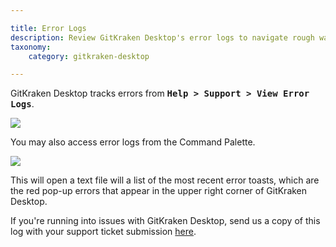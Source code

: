 ```yaml
---

title: Error Logs
description: Review GitKraken Desktop's error logs to navigate rough waters.
taxonomy:
    category: gitkraken-desktop

---
```


GitKraken Desktop tracks errors from <kbd><strong>Help > Support > View Error Logs</strong></kbd>.

<img src="/wp-content/uploads/view-error-log.png" srcset="/wp-content/uploads/view-error-log@2x.png" class="img-responsive center img-bordered">

You may also access error logs from the Command Palette.

<img src="/wp-content/uploads/fuzzy-finder-error.gif"  class="img-responsive center img-bordered">

This will open a text file will a list of the most recent error toasts, which are the red pop-up errors that appear in the upper right corner of GitKraken Desktop.

If you're running into issues with GitKraken Desktop, send us a copy of this log with your support ticket submission <a href="https://www.gitkraken.com/git-client/contact-support" target=_blank>here</a>.